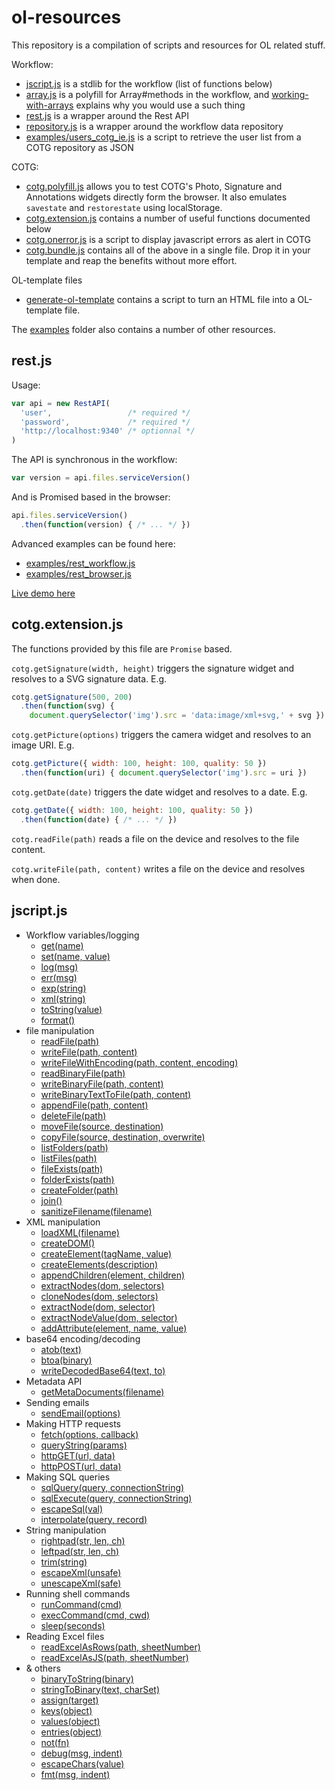 
# ol-resources

This repository is a compilation of scripts and resources for OL related stuff.

Workflow:
 - [jscript.js][1] is a stdlib for the workflow (list of functions below)
 - [array.js][7] is a polyfill for Array#methods in the workflow, and
     [working-with-arrays][8] explains why you would use a such thing
 - [rest.js][4] is a wrapper around the Rest API
 - [repository.js][5] is a wrapper around the workflow data repository
 - [examples/users_cotg_ie.js][6] is a script to retrieve the user list from a
     COTG repository as JSON

COTG:
 - [cotg.polyfill.js][2] allows you to test COTG's Photo, Signature and
     Annotations widgets directly form the browser. It also emulates `savestate`
     and `restorestate` using localStorage.
 - [cotg.extension.js][3] contains a number of useful functions documented below
 - [cotg.onerror.js][9] is a script to display javascript errors as alert in COTG
 - [cotg.bundle.js][10] contains all of the above in a single file. Drop it in
     your template and reap the benefits without more effort.

OL-template files
 - [generate-ol-template](https://github.com/romgrk/generate-ol-template) contains
     a script to turn an HTML file into a OL-template file.

The [examples][11] folder also contains a number of other resources.

## rest.js

Usage:
```js
var api = new RestAPI(
  'user',                 /* required */
  'password',             /* required */
  'http://localhost:9340' /* optionnal */
)
```
The API is synchronous in the workflow:
```js
var version = api.files.serviceVersion()
```
And is Promised based in the browser:
```js
api.files.serviceVersion()
  .then(function(version) { /* ... */ })
```

Advanced examples can be found here:
 - [examples/rest_workflow.js](https://github.com/romgrk/ol-resources/blob/master/examples/rest_workflow.js)
 - [examples/rest_browser.js](https://github.com/romgrk/ol-resources/blob/master/examples/rest_browser.js)

[Live demo here](http://jsfiddle.net/romgrk/94rLnfez/)

## cotg.extension.js

The functions provided by this file are `Promise` based.

`cotg.getSignature(width, height)` triggers the signature widget and resolves to
a SVG signature data. E.g.
```js
cotg.getSignature(500, 200)
  .then(function(svg) {
    document.querySelector('img').src = 'data:image/xml+svg,' + svg })
```

`cotg.getPicture(options)` triggers the camera widget and resolves to
an image URI. E.g.
```js
cotg.getPicture({ width: 100, height: 100, quality: 50 })
  .then(function(uri) { document.querySelector('img').src = uri })
```

`cotg.getDate(date)` triggers the date widget and resolves to a date. E.g.
```js
cotg.getDate({ width: 100, height: 100, quality: 50 })
  .then(function(date) { /* ... */ })
```

`cotg.readFile(path)` reads a file on the device and resolves to the file content.

`cotg.writeFile(path, content)` writes a file on the device and resolves when
done.


## jscript.js
 - Workflow variables/logging
   - [get(name)](https://github.com/romgrk/ol-resources/blob/master/jscript.js#L14)
   - [set(name, value)](https://github.com/romgrk/ol-resources/blob/master/jscript.js#L15)
   - [log(msg)](https://github.com/romgrk/ol-resources/blob/master/jscript.js#L16)
   - [err(msg)](https://github.com/romgrk/ol-resources/blob/master/jscript.js#L17)
   - [exp(string)](https://github.com/romgrk/ol-resources/blob/master/jscript.js#L18)
   - [xml(string)](https://github.com/romgrk/ol-resources/blob/master/jscript.js#L19)
   - [toString(value)](https://github.com/romgrk/ol-resources/blob/master/jscript.js#L20)
   - [format()](https://github.com/romgrk/ol-resources/blob/master/jscript.js#L22)
 - file manipulation
   - [readFile(path)](https://github.com/romgrk/ol-resources/blob/master/jscript.js#L34)
   - [writeFile(path, content)](https://github.com/romgrk/ol-resources/blob/master/jscript.js#L42)
   - [writeFileWithEncoding(path, content, encoding)](https://github.com/romgrk/ol-resources/blob/master/jscript.js#L49)
   - [readBinaryFile(path)](https://github.com/romgrk/ol-resources/blob/master/jscript.js#L59)
   - [writeBinaryFile(path, content)](https://github.com/romgrk/ol-resources/blob/master/jscript.js#L67)
   - [writeBinaryTextToFile(path, content)](https://github.com/romgrk/ol-resources/blob/master/jscript.js#L76)
   - [appendFile(path, content)](https://github.com/romgrk/ol-resources/blob/master/jscript.js#L98)
   - [deleteFile(path)](https://github.com/romgrk/ol-resources/blob/master/jscript.js#L105)
   - [moveFile(source, destination)](https://github.com/romgrk/ol-resources/blob/master/jscript.js#L111)
   - [copyFile(source, destination, overwrite)](https://github.com/romgrk/ol-resources/blob/master/jscript.js#L116)
   - [listFolders(path)](https://github.com/romgrk/ol-resources/blob/master/jscript.js#L121)
   - [listFiles(path)](https://github.com/romgrk/ol-resources/blob/master/jscript.js#L131)
   - [fileExists(path)](https://github.com/romgrk/ol-resources/blob/master/jscript.js#L149)
   - [folderExists(path)](https://github.com/romgrk/ol-resources/blob/master/jscript.js#L154)
   - [createFolder(path)](https://github.com/romgrk/ol-resources/blob/master/jscript.js#L159)
   - [join()](https://github.com/romgrk/ol-resources/blob/master/jscript.js#L177)
   - [sanitizeFilename(filename)](https://github.com/romgrk/ol-resources/blob/master/jscript.js#L181)
 - XML manipulation
   - [loadXML(filename)](https://github.com/romgrk/ol-resources/blob/master/jscript.js#L191)
   - [createDOM()](https://github.com/romgrk/ol-resources/blob/master/jscript.js#L200)
   - [createElement(tagName, value)](https://github.com/romgrk/ol-resources/blob/master/jscript.js#L210)
   - [createElements(description)](https://github.com/romgrk/ol-resources/blob/master/jscript.js#L222)
   - [appendChildren(element, children)](https://github.com/romgrk/ol-resources/blob/master/jscript.js#L233)
   - [extractNodes(dom, selectors)](https://github.com/romgrk/ol-resources/blob/master/jscript.js#L239)
   - [cloneNodes(dom, selectors)](https://github.com/romgrk/ol-resources/blob/master/jscript.js#L249)
   - [extractNode(dom, selector)](https://github.com/romgrk/ol-resources/blob/master/jscript.js#L253)
   - [extractNodeValue(dom, selector)](https://github.com/romgrk/ol-resources/blob/master/jscript.js#L257)
   - [addAttribute(element, name, value)](https://github.com/romgrk/ol-resources/blob/master/jscript.js#L267)
 - base64 encoding/decoding
   - [atob(text)](https://github.com/romgrk/ol-resources/blob/master/jscript.js#L283)
   - [btoa(binary)](https://github.com/romgrk/ol-resources/blob/master/jscript.js#L292)
   - [writeDecodedBase64(text, to)](https://github.com/romgrk/ol-resources/blob/master/jscript.js#L301)
 - Metadata API
   - [getMetaDocuments(filename)](https://github.com/romgrk/ol-resources/blob/master/jscript.js#L338)
 - Sending emails
   - [sendEmail(options)](https://github.com/romgrk/ol-resources/blob/master/jscript.js#L412)
 - Making HTTP requests
   - [fetch(options, callback)](https://github.com/romgrk/ol-resources/blob/master/jscript.js#L465)
   - [queryString(params)](https://github.com/romgrk/ol-resources/blob/master/jscript.js#L515)
   - [httpGET(url, data)](https://github.com/romgrk/ol-resources/blob/master/jscript.js#L523)
   - [httpPOST(url, data)](https://github.com/romgrk/ol-resources/blob/master/jscript.js#L530)
 - Making SQL queries
   - [sqlQuery(query, connectionString)](https://github.com/romgrk/ol-resources/blob/master/jscript.js#L544)
   - [sqlExecute(query, connectionString)](https://github.com/romgrk/ol-resources/blob/master/jscript.js#L569)
   - [escapeSql(val)](https://github.com/romgrk/ol-resources/blob/master/jscript.js#L577)
   - [interpolate(query, record)](https://github.com/romgrk/ol-resources/blob/master/jscript.js#L581)
 - String manipulation
   - [rightpad(str, len, ch)](https://github.com/romgrk/ol-resources/blob/master/jscript.js#L603)
   - [leftpad(str, len, ch)](https://github.com/romgrk/ol-resources/blob/master/jscript.js#L611)
   - [trim(string)](https://github.com/romgrk/ol-resources/blob/master/jscript.js#L619)
   - [escapeXml(unsafe)](https://github.com/romgrk/ol-resources/blob/master/jscript.js#L623)
   - [unescapeXml(safe)](https://github.com/romgrk/ol-resources/blob/master/jscript.js#L635)
 - Running shell commands
   - [runCommand(cmd)](https://github.com/romgrk/ol-resources/blob/master/jscript.js#L653)
   - [execCommand(cmd, cwd)](https://github.com/romgrk/ol-resources/blob/master/jscript.js#L658)
   - [sleep(seconds)](https://github.com/romgrk/ol-resources/blob/master/jscript.js#L666)
 - Reading Excel files
   - [readExcelAsRows(path, sheetNumber)](https://github.com/romgrk/ol-resources/blob/master/jscript.js#L678)
   - [readExcelAsJS(path, sheetNumber)](https://github.com/romgrk/ol-resources/blob/master/jscript.js#L715)
 - & others
   - [binaryToString(binary)](https://github.com/romgrk/ol-resources/blob/master/jscript.js#L740)
   - [stringToBinary(text, charSet)](https://github.com/romgrk/ol-resources/blob/master/jscript.js#L750)
   - [assign(target)](https://github.com/romgrk/ol-resources/blob/master/jscript.js#L768)
   - [keys(object)](https://github.com/romgrk/ol-resources/blob/master/jscript.js#L779)
   - [values(object)](https://github.com/romgrk/ol-resources/blob/master/jscript.js#L786)
   - [entries(object)](https://github.com/romgrk/ol-resources/blob/master/jscript.js#L793)
   - [not(fn)](https://github.com/romgrk/ol-resources/blob/master/jscript.js#L806)
   - [debug(msg, indent)](https://github.com/romgrk/ol-resources/blob/master/jscript.js#L820)
   - [escapeChars(value)](https://github.com/romgrk/ol-resources/blob/master/jscript.js#L842)
   - [fmt(msg, indent)](https://github.com/romgrk/ol-resources/blob/master/jscript.js#L846)


[1]: https://github.com/romgrk/ol-resources/blob/master/jscript.js
[2]: https://github.com/romgrk/ol-resources/blob/master/cotg.polyfill.js
[3]: https://github.com/romgrk/ol-resources/blob/master/cotg.extension.js
[4]: https://github.com/romgrk/ol-resources/blob/master/rest.js
[5]: https://github.com/romgrk/ol-resources/blob/master/repository.js
[6]: https://github.com/romgrk/ol-resources/blob/master/examples/users_cotg_ie.js
[7]: https://github.com/romgrk/ol-resources/blob/master/array.js
[8]: https://github.com/romgrk/ol-resources/blob/master/working-with-arrays.md
[9]: https://github.com/romgrk/ol-resources/blob/master/cotg.onerror.js
[10]: https://github.com/romgrk/ol-resources/blob/master/dist/cotg.bundle.js
[11]: https://github.com/romgrk/ol-resources/blob/master/examples

